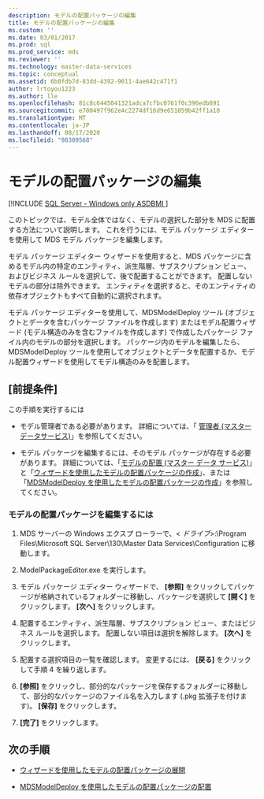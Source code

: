 ```yaml
---
description: モデルの配置パッケージの編集
title: モデルの配置パッケージの編集
ms.custom: ''
ms.date: 03/01/2017
ms.prod: sql
ms.prod_service: mds
ms.reviewer: ''
ms.technology: master-data-services
ms.topic: conceptual
ms.assetid: 6b0fdb7d-83dd-4392-9011-4ae642c471f1
author: lrtoyou1223
ms.author: lle
ms.openlocfilehash: 81c8c6445041321adca7cfbc0761f0c396edb891
ms.sourcegitcommit: e700497f962e4c2274df16d9e651059b42ff1a10
ms.translationtype: MT
ms.contentlocale: ja-JP
ms.lasthandoff: 08/17/2020
ms.locfileid: "88389568"
---
```

# <a name="edit-a-model-deployment-package"></a>モデルの配置パッケージの編集

[!INCLUDE [SQL Server - Windows only ASDBMI  ](../includes/applies-to-version/sql-windows-only-asdbmi.md)]

  このトピックでは、モデル全体ではなく、モデルの選択した部分を MDS に配置する方法について説明します。 これを行うには、モデル パッケージ エディターを使用して MDS モデル パッケージを編集します。  
  
 モデル パッケージ エディター ウィザードを使用すると、MDS パッケージに含めるモデル内の特定のエンティティ、派生階層、サブスクリプション ビュー、およびビジネス ルールを選択して、後で配置することができます。 配置しないモデルの部分は除外できます。 エンティティを選択すると、そのエンティティの依存オブジェクトもすべて自動的に選択されます。  
  
 モデル パッケージ エディターを使用して、MDSModelDeploy ツール (オブジェクトとデータを含むパッケージ ファイルを作成します) またはモデル配置ウィザード (モデル構造のみを含むファイルを作成します) で作成したパッケージ ファイル内のモデルの部分を選択します。 パッケージ内のモデルを編集したら、MDSModelDeploy ツールを使用してオブジェクトとデータを配置するか、モデル配置ウィザードを使用してモデル構造のみを配置します。  
  
## <a name="prerequisites"></a>[前提条件]  
 この手順を実行するには  
  
-   モデル管理者である必要があります。 詳細については、「 [管理者 &#40;マスターデータサービス&#41;](../master-data-services/administrators-master-data-services.md)」を参照してください。  
  
-   モデル パッケージを編集するには、そのモデル パッケージが存在する必要があります。 詳細については、「[モデルの配置 (マスター データ サービス)](../master-data-services/deploying-models-master-data-services.md)」と「[ウィザードを使用したモデルの配置パッケージの作成](../master-data-services/create-a-model-deployment-package-by-using-the-wizard.md)」、または「[MDSModelDeploy を使用したモデルの配置パッケージの作成](../master-data-services/create-a-model-deployment-package-by-using-mdsmodeldeploy.md)」を参照してください。  
  
### <a name="to-edit-a-model-deployment-package"></a>モデルの配置パッケージを編集するには  
  
1.  MDS サーバーの Windows エクスプ ローラーで、&lt; *ドライブ*&gt;:\Program Files\Microsoft SQL Server\130\Master Data Services\Configuration に移動します。  
  
2.  ModelPackageEditor.exe を実行します。  
  
3.  モデル パッケージ エディター ウィザードで、 **[参照]** をクリックしてパッケージが格納されているフォルダーに移動し、パッケージを選択して **[開く]** をクリックします。 **[次へ]** をクリックします。  
  
4.  配置するエンティティ、派生階層、サブスクリプション ビュー、またはビジネス ルールを選択します。 配置しない項目は選択を解除します。 **[次へ]** をクリックします。  
  
5.  配置する選択項目の一覧を確認します。 変更するには、 **[戻る]** をクリックして手順 4 を繰り返します。  
  
6.  **[参照]** をクリックし、部分的なパッケージを保存するフォルダーに移動して、部分的なパッケージのファイル名を入力します (.pkg 拡張子を付けます)。 **[保存]** をクリックします。  
  
7.  **[完了]** をクリックします。  
  
## <a name="next-steps"></a>次の手順  
  
-   [ウィザードを使用したモデルの配置パッケージの展開](../master-data-services/deploy-a-model-deployment-package-by-using-the-wizard.md)  
  
-   [MDSModelDeploy を使用したモデルの配置パッケージの配置](../master-data-services/deploy-a-model-deployment-package-by-using-mdsmodeldeploy.md)  
  
  

